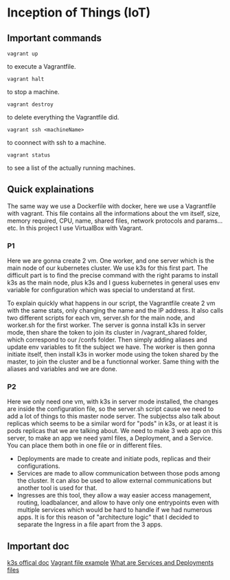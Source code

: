 # Inception of Things (IoT)

## Important commands

```
vagrant up
```

to execute a Vagrantfile.

```
vagrant halt
```

to stop a machine.

```
vagrant destroy
```

to delete everything the Vagrantfile did.

```
vagrant ssh <machineName>
```

to coonnect with ssh to a machine.

```
vagrant status
```

to see a list of the actually running machines.

## Quick explainations

The same way we use a Dockerfile with docker, here we use a Vagrantfile with vagrant. This file contains all the informations about the vm itself, size, memory required, CPU, name, shared files, network protocols and params... etc. In this project I use VirtualBox with Vagrant.

### P1

Here we are gonna create 2 vm. One worker, and one server which is the main node of our kubernetes cluster. We use k3s for this first part. The difficult part is to find the precise command with the right params to install k3s as the main node, plus k3s and I guess kubernetes in general uses env variable for configuration which was special to understand at first.

To explain quickly what happens in our script, the Vagrantfile create 2 vm with the same stats, only changing the name and the IP address. It also calls two different scripts for each vm, server.sh for the main node, and worker.sh for the first worker. The server is gonna install k3s in server mode, then share the token to join its cluster in /vagrant_shared folder, which correspond to our /confs folder. Then simply adding aliases and update env variables to fit the subject we have. The worker is then gonna initiate itself, then install k3s in worker mode using the token shared by the master, to join the cluster and be a functionnal worker. Same thing with the aliases and variables and we are done.

### P2

Here we only need one vm, with k3s in server mode installed, the changes are inside the configuration file, so the server.sh script cause we need to add a lot of things to this master node server.
The subjectss also talk about replicas which seems to be a similar word for "pods" in k3s, or at least it is pods replicas that we are talking about.
We need to make 3 web app on this server, to make an app we need yaml files, a Deployment, and a Service. You can place them both in one file or in different files.

- Deployments are made to create and initiate pods, replicas and their configurations.
- Services are made to allow communication between those pods among the cluster. It can also be used to allow external communications but another tool is used for that.
- Ingresses are this tool, they allow a way easier access management, routing, loadbalancer, and allow to have only one entrypoints even with multiple services which would be hard to handle if we had numerous apps. It is for this reason of "architecture logic" that I decided to separate the Ingress in a file apart from the 3 apps.

## Important doc

[k3s offical doc](https://docs.k3s.io/quick-start)
[Vagrant file example](https://akos.ma/blog/vagrant-k3s-and-virtualbox/)
[What are Services and Deployments files](https://matthewpalmer.net/kubernetes-app-developer/articles/service-kubernetes-example-tutorial.html#:~:text=A%20deployment%20is%20responsible%20for,and%20pods%20could%20be%20replicated.)
